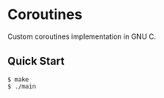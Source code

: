 # Coroutines

Custom coroutines implementation in GNU C.

## Quick Start

```console
$ make
$ ./main
```
